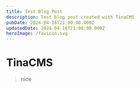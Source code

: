 ```yaml
---
title: Test Blog Post
description: Test blog post created with TinaCMS
pubDate: 2024-04-16T21:00:00.000Z
updatedDate: 2024-04-16T21:00:00.000Z
heroImage: /favicon.svg
---
```


# TinaCMS

> nice
